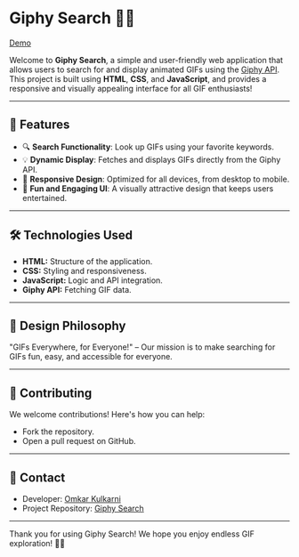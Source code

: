 # Giphy Search 🎥✨
     
[Demo](https://omkarkulkarni2704.github.io/GIF/)                

Welcome to **Giphy Search**, a simple and user-friendly web application that allows users to search for and display animated GIFs using the [Giphy API](https://developers.giphy.com/). This project is built using **HTML**, **CSS**, and **JavaScript**, and provides a responsive and visually appealing interface for all GIF enthusiasts!          

---       

## 🌟 Features

- 🔍 **Search Functionality**: Look up GIFs using your favorite keywords.
- 💡 **Dynamic Display**: Fetches and displays GIFs directly from the Giphy API.
- 📱 **Responsive Design**: Optimized for all devices, from desktop to mobile.    
- 🎉 **Fun and Engaging UI**: A visually attractive design that keeps users entertained.

---

## 🛠️ Technologies Used    

* **HTML:** Structure of the application.
* **CSS:** Styling and responsiveness.
* **JavaScript:** Logic and API integration.
* **Giphy API:** Fetching GIF data.

---

## 🎨 Design Philosophy

"GIFs Everywhere, for Everyone!" – Our mission is to make searching for GIFs fun, easy, and accessible for everyone.

---

## 🤝 Contributing
We welcome contributions! Here's how you can help:

* Fork the repository.
* Open a pull request on GitHub.

---

## 💬 Contact

* Developer: [Omkar Kulkarni](https://github.com/omkarkulkarni2704)
* Project Repository: [Giphy Search](https://github.com/omkarkulkarni2704/GIPHY-Search)

---

Thank you for using Giphy Search! We hope you enjoy endless GIF exploration! 🎥✨











